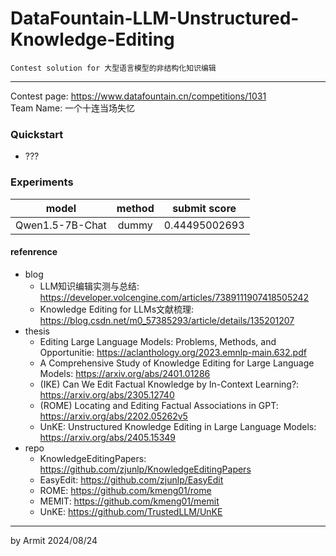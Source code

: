 # DataFountain-LLM-Unstructured-Knowledge-Editing

    Contest solution for 大型语言模型的非结构化知识编辑

----

Contest page: https://www.datafountain.cn/competitions/1031  
Team Name: 一个十连当场失忆  


### Quickstart

- ???


### Experiments

| model | method | submit score |
| :-: | :-: | :-: |
| Qwen1.5-7B-Chat | dummy | 0.44495002693 |


#### refenrence

- blog
  - LLM知识编辑实测与总结: https://developer.volcengine.com/articles/7389111907418505242
  - Knowledge Editing for LLMs文献梳理: https://blog.csdn.net/m0_57385293/article/details/135201207
- thesis
  - Editing Large Language Models: Problems, Methods, and Opportunitie: https://aclanthology.org/2023.emnlp-main.632.pdf
  - A Comprehensive Study of Knowledge Editing for Large Language Models: https://arxiv.org/abs/2401.01286
  - (IKE) Can We Edit Factual Knowledge by In-Context Learning?: https://arxiv.org/abs/2305.12740
  - (ROME) Locating and Editing Factual Associations in GPT: https://arxiv.org/abs/2202.05262v5
  - UnKE: Unstructured Knowledge Editing in Large Language Models: https://arxiv.org/abs/2405.15349
- repo
  - KnowledgeEditingPapers: https://github.com/zjunlp/KnowledgeEditingPapers
  - EasyEdit: https://github.com/zjunlp/EasyEdit
  - ROME: https://github.com/kmeng01/rome
  - MEMIT: https://github.com/kmeng01/memit
  - UnKE: https://github.com/TrustedLLM/UnKE

----
by Armit
2024/08/24 
